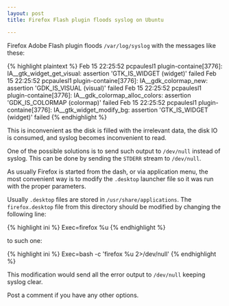 ```yaml
---
layout: post
title: Firefox Flash plugin floods syslog on Ubuntu

---
```


Firefox Adobe Flash plugin floods `/var/log/syslog` with the messages like these:

{% highlight plaintext %}
Feb 15 22:25:52 pcpaulesl1 plugin-containe[3776]: IA__gtk_widget_get_visual: assertion 'GTK_IS_WIDGET (widget)' failed
Feb 15 22:25:52 pcpaulesl1 plugin-containe[3776]: IA__gdk_colormap_new: assertion 'GDK_IS_VISUAL (visual)' failed
Feb 15 22:25:52 pcpaulesl1 plugin-containe[3776]: IA__gdk_colormap_alloc_colors: assertion 'GDK_IS_COLORMAP (colormap)' failed
Feb 15 22:25:52 pcpaulesl1 plugin-containe[3776]: IA__gtk_widget_modify_bg: assertion 'GTK_IS_WIDGET (widget)' failed
{% endhighlight %}

This is inconvenient as the disk is filled with the irrelevant data, the disk IO is consumed, and syslog becomes inconvenient to read.

One of the possible solutions is to send such output to `/dev/null` instead of syslog. This can be done by sending the `STDERR` stream to `/dev/null`.

As usually Firefox is started from the dash, or via application menu, the most convenient way is to modify the `.desktop` launcher file so it was run with the proper parameters.

Usually `.desktop` files are stored in `/usr/share/applications`. The `firefox.desktop` file from this directory should be modified by changing the following line:

{% highlight ini %}
Exec=firefox %u
{% endhighlight %}

to such one:

{% highlight ini %}
Exec=bash -c 'firefox %u 2>/dev/null'
{% endhighlight %}

This modification would send all the error output to `/dev/null` keeping syslog clear.

Post a comment if you have any other options.